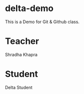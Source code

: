 # delta-demo
This is a Demo for Git &amp; Github 
class.

# Teacher
Shradha Khapra

# Student
Delta Student
